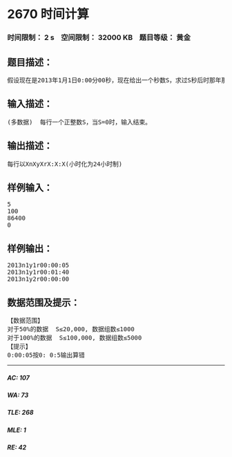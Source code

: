 # 2670 时间计算   
### 时间限制： 2 s&nbsp;&nbsp;&nbsp;&nbsp;空间限制： 32000 KB&nbsp;&nbsp;&nbsp;&nbsp;题目等级： 黄金  
## 题目描述：  

<pre>
假设现在是2013年1月1日0:00分00秒，现在给出一个秒数S，求过S秒后时那年那月那日几时几分几秒.(设每月30天)
</pre>
  
  
## 输入描述：  

<pre>
(多数据)  每行一个正整数S，当S=0时，输入结束。
</pre>
  
  
## 输出描述：  

<pre>
每行以XnXyXrX:X:X(小时化为24小时制)
</pre>
  
  
## 样例输入：  

<pre>
5
100
86400
0
</pre>
  
  
## 样例输出：  

<pre>
2013n1y1r00:00:05
2013n1y1r00:01:40
2013n1y2r00:00:00
</pre>
  
  
## 数据范围及提示：  

<pre>
【数据范围】
对于50%的数据  S≤20,000, 数据组数≤1000
对于100%的数据  S≤100,000, 数据组数≤5000
【提示】
0:00:05按0: 0:5输出算错
</pre>
  
  
***  

##### AC: 107  
##### WA: 73  
##### TLE: 268  
##### MLE: 1  
##### RE: 42  
